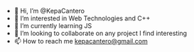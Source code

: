 - 👋 Hi, I’m @KepaCantero
- 👀 I’m interested in Web Technologies and C++
- 🌱 I’m currently learning JS
- 💞️ I’m looking to collaborate on any project I find interesting
- 📫 How to reach me kepacantero@gmail.com

<!---
KepaCantero/KepaCantero is a ✨ special ✨ repository because its `README.md` (this file) appears on your GitHub profile.
You can click the Preview link to take a look at your changes.
--->
